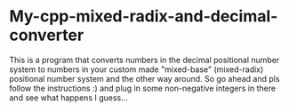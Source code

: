 # My-cpp-mixed-radix-and-decimal-converter
This is a program that converts numbers in the decimal positional number system to numbers in your custom made "mixed-base" (mixed-radix) positional number system and the other way around. So go ahead and pls follow the instructions :) and plug in some non-negative integers in there and see what happens I guess...
